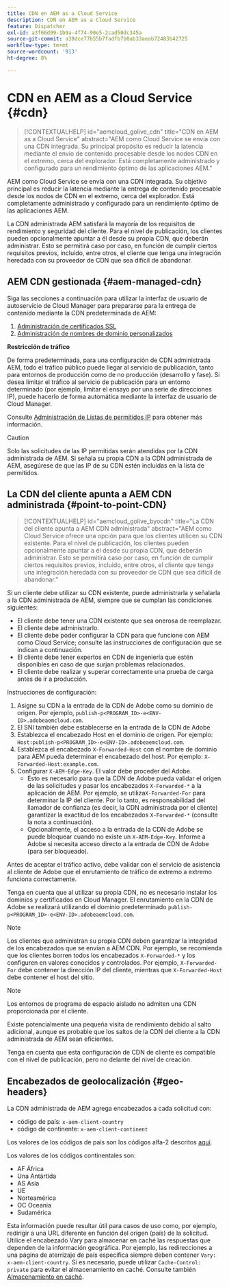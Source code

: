 ```yaml
---
title: CDN en AEM as a Cloud Service
description: CDN en AEM as a Cloud Service
feature: Dispatcher
exl-id: a3f66d99-1b9a-4f74-90e5-2cad50dc345a
source-git-commit: a38dce77b55b7fadfb7b0ab33aeab72483b42725
workflow-type: tm+mt
source-wordcount: '913'
ht-degree: 8%

---
```


# CDN en AEM as a Cloud Service {#cdn}


>[!CONTEXTUALHELP]
>id="aemcloud_golive_cdn"
>title="CDN en AEM as a Cloud Service"
>abstract="AEM como Cloud Service se envía con una CDN integrada. Su principal propósito es reducir la latencia mediante el envío de contenido procesable desde los nodos CDN en el extremo, cerca del explorador. Está completamente administrado y configurado para un rendimiento óptimo de las aplicaciones AEM."

AEM como Cloud Service se envía con una CDN integrada. Su objetivo principal es reducir la latencia mediante la entrega de contenido procesable desde los nodos de CDN en el extremo, cerca del explorador. Está completamente administrado y configurado para un rendimiento óptimo de las aplicaciones AEM.

La CDN administrada AEM satisfará la mayoría de los requisitos de rendimiento y seguridad del cliente. Para el nivel de publicación, los clientes pueden opcionalmente apuntar a él desde su propia CDN, que deberán administrar. Esto se permitirá caso por caso, en función de cumplir ciertos requisitos previos, incluido, entre otros, el cliente que tenga una integración heredada con su proveedor de CDN que sea difícil de abandonar.

## AEM CDN gestionada  {#aem-managed-cdn}

Siga las secciones a continuación para utilizar la interfaz de usuario de autoservicio de Cloud Manager para prepararse para la entrega de contenido mediante la CDN predeterminada de AEM:

1. [Administración de certificados SSL](/help/implementing/cloud-manager/managing-ssl-certifications/introduction.md)
1. [Administración de nombres de dominio personalizados](/help/implementing/cloud-manager/custom-domain-names/introduction.md)

**Restricción de tráfico**

De forma predeterminada, para una configuración de CDN administrada AEM, todo el tráfico público puede llegar al servicio de publicación, tanto para entornos de producción como de no producción (desarrollo y fase). Si desea limitar el tráfico al servicio de publicación para un entorno determinado (por ejemplo, limitar el ensayo por una serie de direcciones IP), puede hacerlo de forma automática mediante la interfaz de usuario de Cloud Manager.

Consulte [Administración de Listas de permitidos IP](/help/implementing/cloud-manager/ip-allow-lists/introduction.md) para obtener más información.

>[!CAUTION]
>
>Solo las solicitudes de las IP permitidas serán atendidas por la CDN administrada de AEM. Si señala su propia CDN a la CDN administrada de AEM, asegúrese de que las IP de su CDN estén incluidas en la lista de permitidos.

## La CDN del cliente apunta a AEM CDN administrada {#point-to-point-CDN}

>[!CONTEXTUALHELP]
>id="aemcloud_golive_byocdn"
>title="La CDN del cliente apunta a AEM CDN administrada"
>abstract="AEM como Cloud Service ofrece una opción para que los clientes utilicen su CDN existente. Para el nivel de publicación, los clientes pueden opcionalmente apuntar a él desde su propia CDN, que deberán administrar. Esto se permitirá caso por caso, en función de cumplir ciertos requisitos previos, incluido, entre otros, el cliente que tenga una integración heredada con su proveedor de CDN que sea difícil de abandonar."

Si un cliente debe utilizar su CDN existente, puede administrarla y señalarla a la CDN administrada de AEM, siempre que se cumplan las condiciones siguientes:

* El cliente debe tener una CDN existente que sea onerosa de reemplazar.
* El cliente debe administrarlo.
* El cliente debe poder configurar la CDN para que funcione con AEM como Cloud Service; consulte las instrucciones de configuración que se indican a continuación.
* El cliente debe tener expertos en CDN de ingeniería que estén disponibles en caso de que surjan problemas relacionados.
* El cliente debe realizar y superar correctamente una prueba de carga antes de ir a producción.

Instrucciones de configuración:

1. Asigne su CDN a la entrada de la CDN de Adobe como su dominio de origen. Por ejemplo, `publish-p<PROGRAM_ID>-e<ENV-ID>.adobeaemcloud.com`.
1. El SNI también debe establecerse en la entrada de la CDN de Adobe
1. Establezca el encabezado Host en el dominio de origen. Por ejemplo: `Host:publish-p<PROGRAM_ID>-e<ENV-ID>.adobeaemcloud.com`.
1. Establezca el encabezado `X-Forwarded-Host` con el nombre de dominio para AEM pueda determinar el encabezado del host. Por ejemplo: `X-Forwarded-Host:example.com`.
1. Configurar `X-AEM-Edge-Key`. El valor debe proceder del Adobe.
   * Esto es necesario para que la CDN de Adobe pueda validar el origen de las solicitudes y pasar los encabezados `X-Forwarded-*` a la aplicación de AEM. Por ejemplo, se utiliza`X-Forwarded-For` para determinar la IP del cliente. Por lo tanto, es responsabilidad del llamador de confianza (es decir, la CDN administrada por el cliente) garantizar la exactitud de los encabezados `X-Forwarded-*` (consulte la nota a continuación).
   * Opcionalmente, el acceso a la entrada de la CDN de Adobe se puede bloquear cuando no existe un `X-AEM-Edge-Key`. Informe a Adobe si necesita acceso directo a la entrada de CDN de Adobe (para ser bloqueado).

Antes de aceptar el tráfico activo, debe validar con el servicio de asistencia al cliente de Adobe que el enrutamiento de tráfico de extremo a extremo funciona correctamente.

Tenga en cuenta que al utilizar su propia CDN, no es necesario instalar los dominios y certificados en Cloud Manager. El enrutamiento en la CDN de Adobe se realizará utilizando el dominio predeterminado `publish-p<PROGRAM_ID>-e<ENV-ID>.adobeaemcloud.com`.

>[!NOTE]
>
>Los clientes que administran su propia CDN deben garantizar la integridad de los encabezados que se envían a AEM CDN. Por ejemplo, se recomienda que los clientes borren todos los encabezados `X-Forwarded-*` y los configuren en valores conocidos y controlados. Por ejemplo, `X-Forwarded-For` debe contener la dirección IP del cliente, mientras que `X-Forwarded-Host` debe contener el host del sitio.

>[!NOTE]
>
>Los entornos de programa de espacio aislado no admiten una CDN proporcionada por el cliente.

Existe potencialmente una pequeña visita de rendimiento debido al salto adicional, aunque es probable que los saltos de la CDN del cliente a la CDN administrada de AEM sean eficientes.

Tenga en cuenta que esta configuración de CDN de cliente es compatible con el nivel de publicación, pero no delante del nivel de creación.

## Encabezados de geolocalización {#geo-headers}

La CDN administrada de AEM agrega encabezados a cada solicitud con:

* código de país: `x-aem-client-country`
* código de continente: `x-aem-client-continent`

Los valores de los códigos de país son los códigos alfa-2 descritos [aquí](https://en.wikipedia.org/wiki/ISO_3166-1).

Los valores de los códigos continentales son:

* AF África
* Una Antártida
* AS Asia
* UE
* Norteamérica
* OC Oceania
* Sudamérica

Esta información puede resultar útil para casos de uso como, por ejemplo, redirigir a una URL diferente en función del origen (país) de la solicitud. Utilice el encabezado Vary para almacenar en caché las respuestas que dependen de la información geográfica. Por ejemplo, las redirecciones a una página de aterrizaje de país específica siempre deben contener `Vary: x-aem-client-country`. Si es necesario, puede utilizar `Cache-Control: private` para evitar el almacenamiento en caché. Consulte también [Almacenamiento en caché](/help/implementing/dispatcher/caching.md#html-text).
